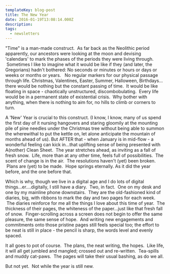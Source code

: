 ```yaml
---
templateKey: blog-post
title: The New Year
date: 2016-01-19T13:08:14.000Z
description: 
tags: 
  - newsletters
---
```


"Time" is a man-made construct.  As far back as the Neolithic period apparently, our ancestors were looking at the moon and devising 'calendars' to mark the phases of the periods they were living through.  Sometimes I like to imagine what it would be like if they (and later, the Gregorians) hadn't bothered: No seconds or minutes or hours or days or weeks or months or years.   No regular markers for our physical passage through life. Christmas, Valentines, Easter, Summer, Halloween, Birthdays... there would be nothing but the constant passing of time.  It would be like floating in space - chaotically unstructured, discombobulating.  Every life would be in a permanent state of existential crisis.  Why bother with anything, when there is nothing to aim for, no hills to climb or corners to turn.

A 'New' Year is crucial to this construct. (I know, I know, many of us spend the first day of it nursing hangovers and staring gloomily at the mounting pile of pine needles under the Christmas tree without being able to summon the wherewithal to put the kettle on, let alone anticipate the mountain of months ahead of us). But AFTER that - when January is in mid-flow - a wonderful feeling can kick in...that uplifting sense of being presented with A(nother) Clean Sheet.  The year stretches ahead, as inviting as a fall of fresh snow.  Life, more than at any other time, feels full of possibilities.  The scent of change is in the air.  The resolutions haven't (yet) been broken.  Plans are (yet) to be made.  Hope springs eternally. As it did the year before, and the one before that.

Which is why, though we live in a digital age and I do lots of digital things...er....digitally, I still have a diary.  Two, in fact.  One on my desk and one by my mainline phone downstairs.  They are the old-fashioned kind of diaries, big, with ribbons to mark the day and two pages for each week.  The diaries reinforce for me all the things I love about this time of year.  The thickness of their pages, the whiteness of the paper...just like that fresh fall of snow.  Finger-scrolling across a screen does not begin to offer the same pleasure, the same sense of hope.  And writing new engagements and commitments onto those pristine pages still feels special too; the effort to be neat is still in place - the pencil is sharp, the words level and evenly spaced.

It all goes to pot of course.  The plans, the neat writing, the hopes.  Like life, it will all get jumbled and mangled; crossed out and re-written.  Tea-spills and muddy cat-paws.  The pages will take their usual bashing, as do we all.

But not yet.  Not while the year is still new.

